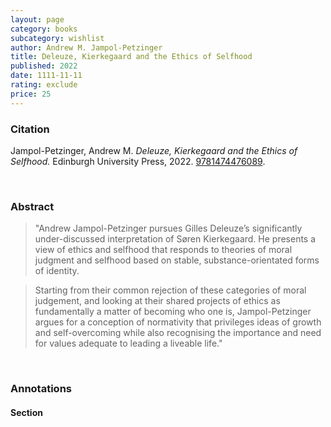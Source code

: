```yaml
---
layout: page
category: books
subcategory: wishlist
author: Andrew M. Jampol-Petzinger
title: Deleuze, Kierkegaard and the Ethics of Selfhood
published: 2022
date: 1111-11-11
rating: exclude
price: 25
---
```


### Citation

Jampol-Petzinger, Andrew M. *Deleuze, Kierkegaard and the Ethics of Selfhood.* Edinburgh University Press, 2022. [9781474476089](https://edinburghuniversitypress.com/book-deleuze-kierkegaard-and-the-ethics-of-selfhood.html).

<br>

### Abstract

> "Andrew Jampol-Petzinger pursues Gilles Deleuze’s significantly under-discussed interpretation of Søren Kierkegaard. He presents a view of ethics and selfhood that responds to theories of moral judgment and selfhood based on stable, substance-orientated forms of identity.

> Starting from their common rejection of these categories of moral judgement, and looking at their shared projects of ethics as fundamentally a matter of becoming who one is, Jampol-Petzinger argues for a conception of normativity that privileges ideas of growth and self-overcoming while also recognising the importance and need for values adequate to leading a liveable life."

<br>

### Annotations

#### Section

<br>
